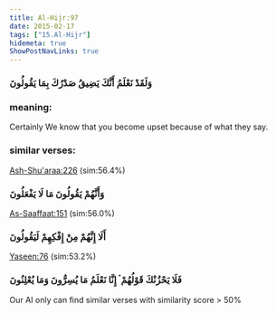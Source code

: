 ```yaml
---
title: Al-Hijr:97
date: 2015-02-17
tags: ["15.Al-Hijr"]
hidemeta: true 
ShowPostNavLinks: true 
---
```

### وَلَقَدْ نَعْلَمُ أَنَّكَ يَضِيقُ صَدْرُكَ بِمَا يَقُولُونَ
### meaning: 
Certainly We know that you become upset because of what they say.
### similar verses: 

[Ash-Shu'araa:226](/26/226) (sim:56.4%)

### وَأَنَّهُمْ يَقُولُونَ مَا لَا يَفْعَلُونَ

[As-Saaffaat:151](/37/151) (sim:56.0%)

### أَلَا إِنَّهُمْ مِنْ إِفْكِهِمْ لَيَقُولُونَ

[Yaseen:76](/36/76) (sim:53.2%)

### فَلَا يَحْزُنْكَ قَوْلُهُمْ ۘ إِنَّا نَعْلَمُ مَا يُسِرُّونَ وَمَا يُعْلِنُونَ

Our AI only can find similar verses with similarity score > 50% 

